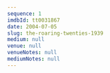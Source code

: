 ```yaml
---
sequence: 1
imdbId: tt0031867
date: 2004-07-05
slug: the-roaring-twenties-1939
medium: null
venue: null
venueNotes: null
mediumNotes: null
---
```


